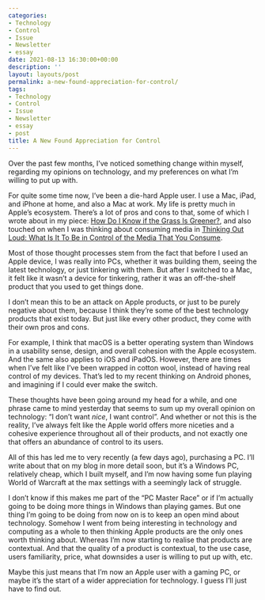 ```yaml
---
categories:
- Technology
- Control
- Issue
- Newsletter
- essay
date: 2021-08-13 16:30:00+00:00
description: ''
layout: layouts/post
permalink: a-new-found-appreciation-for-control/
tags:
- Technology
- Control
- Issue
- Newsletter
- essay
- post
title: A New Found Appreciation for Control
---
```


Over the past few months, I’ve noticed something change within myself, regarding my opinions on technology, and my preferences on what I’m willing to put up with.

For quite some time now, I’ve been a die-hard Apple user. I use a Mac, iPad, and iPhone at home, and also a Mac at work. My life is pretty much in Apple’s ecosystem. There’s a lot of pros and cons to that, some of which I wrote about in my piece: [How Do I Know if the Grass Is Greener?](https://chrishannah.me/how-do-i-know-if-the-grass-is-greener/), and also touched on when I was thinking about consuming media in [Thinking Out Loud: What Is It To Be in Control of the Media That You Consume](https://chrishannah.me/what-is-it-to-be-in-control-of-the-media-that-you-consume/).

Most of those thought processes stem from the fact that before I used an Apple device, I was really into PCs, whether it was building them, seeing the latest technology, or just tinkering with them. But after I switched to a Mac, it felt like it wasn’t a device for tinkering, rather it was an off-the-shelf product that you used to get things done.

I don’t mean this to be an attack on Apple products, or just to be purely negative about them, because I think they’re some of the best technology products that exist today. But just like every other product, they come with their own pros and cons.

For example, I think that macOS is a better operating system than Windows in a usability sense, design, and overall cohesion with the Apple ecosystem. And the same also applies to iOS and iPadOS. However, there are times when I’ve felt like I’ve been wrapped in cotton wool, instead of having real control of my devices. That’s led to my recent thinking on Android phones, and imagining if I could ever make the switch.

These thoughts have been going around my head for a while, and one phrase came to mind yesterday that seems to sum up my overall opinion on technology: “I don’t want _nice_, I want control”.  And whether or not this is the reality, I’ve always felt like the Apple world offers more niceties and a cohesive experience throughout all of their products, and not exactly one that offers an abundance of control to its users.

All of this has led me to very recently (a few days ago), purchasing a PC. I’ll write about that on my blog in more detail soon, but it’s a Windows PC, relatively cheap, which I built myself, and I’m now having some fun playing World of Warcraft at the max settings with a seemingly lack of struggle.

I don’t know if this makes me part of the “PC Master Race” or if I’m actually going to be doing more things in Windows than playing games. But one thing I’m going to be doing from now on is to keep an open mind about technology. Somehow I went from being interesting in technology and computing as a whole to then thinking Apple products are the only ones worth thinking about. Whereas I’m now starting to realise that products are contextual. And that the quality of a product is contextual, to the use case, users familiarity, price, what downsides a user is willing to put up with, etc.

Maybe this just means that I’m now an Apple user with a gaming PC, or maybe it’s the start of a wider appreciation for technology. I guess I’ll just have to find out.
